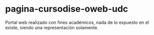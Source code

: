 # pagina-cursodise-oweb-udc
Portal web realizado con fines académicos, nada de lo expuesto en el existe, siendo una representación solamente.
